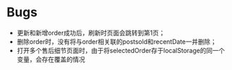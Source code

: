 # Bugs

* 更新和新增order成功后，刷新时页面会跳转到第1页；
* 删除order时，没有将与order相关联的postsold和recentDate一并删除；
* 打开多个售后细节页面时，由于将selectedOrder存于localStorage的同一个变量，会存在覆盖的情况